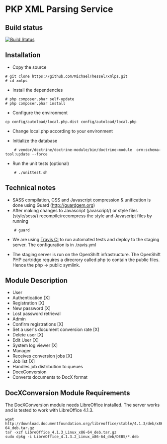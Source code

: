PKP XML Parsing Service
=======================
Build status
------------
[![Build Status](https://travis-ci.org/MichaelThessel/xmlps.png?branch=master)](https://travis-ci.org/MichaelThessel/xmlps)

Installation
------------
* Copy the source

```
# git clone https://github.com/MichaelThessel/xmlps.git
# cd xmlps
```
* Install the dependencies

```
# php composer.phar self-update
# php composer.phar install
```
* Configure the environment

```
cp config/autoload/local.php.dist config/autoload/local.php
```
* Change local.php according to your environment

* Initialize the database

```
    # vendor/doctrine/doctrine-module/bin/doctrine-module  orm:schema-tool:update --force
```
* Run the unit tests (optional)

```
    # ./unittest.sh
```

Technical notes
---------------
* SASS compilation, CSS and Javascript compression & unification is done using Guard (http://guardgem.org)
* After making changes to Javascript (javascript/) or style files (style/scss/) recompile/recompress the style and Javascript files by running

```
    # guard
```

* We are using [Travis CI](https://travis-ci.org/) to run automated tests and deploy to the staging server. The configuration is in .travis.yml

* The staging server is run on the OpenShift infrastructure. The OpenShift PHP cartridge requires a direcrory called php to contain the public files. Hence the php -> public symlink.


Module Description
------------------
* User
 * Authentication [X]
 * Registration [X]
 * New password [X]
 * Lost password retrieval
* Admin
 * Confirm registrations [X]
 * Set a user's document conversion rate [X]
 * Delete user [X]
 * Edit User [X]
 * System log viewer [X]
* Manager
 * Receives conversion jobs [X]
 * Job list [X]
 * Handles job distribution to queues
* DocxConversion
 * Converts documents to DocX format

DocXConversion Module Requirements
----------------------------------

The DocXConversion module needs LibreOffice installed. The server  works and is tested to work with LibreOffice 4.1.3.

```
wget http://download.documentfoundation.org/libreoffice/stable/4.1.3/deb/x86_64/LibreOffice_4.1.3_Linux_x86-64_deb.tar.gz
tar -xzf LibreOffice_4.1.3_Linux_x86-64_deb.tar.gz
sudo dpkg -i LibreOffice_4.1.3.2_Linux_x86-64_deb/DEBS/*.deb
```

